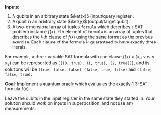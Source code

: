 **Inputs:**

1. $N$ qubits in an arbitrary state $\ket{x}$ (input/query register).
2. A qubit in an arbitrary state $\ket{y}$ (output/target qubit).
3. A two-dimensional array of tuples `formula` which describes a SAT problem instance $f(x)$.
   $i$-th element of `formula` is an array of tuples that describes the $i$-th clause of $f(x)$ using the same format as the previous exercise. Each clause of the formula is guaranteed to have exactly three literals.

For example, a three-variable SAT formula with one clause $f(x) = (x_0 \vee x_1 \vee x_2)$ can be represented as `[[(0, true), (1, true), (2, true)]]`,
and its solutions will be `(true, false, false)`, `(false, true, false)` and `(false, false, true)`.

**Goal:**
Implement a quantum oracle which evaluates the exactly-1 3-SAT formula $f(x)$.
    
Leave the qubits in the input register in the same state they started in.
Your solution should work on inputs in superposition, and not use any measurements.